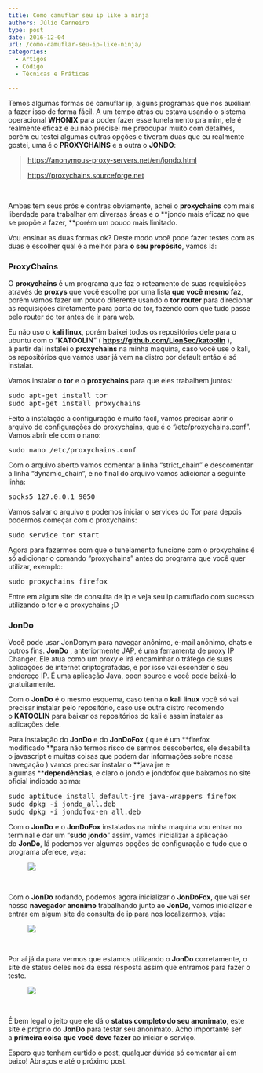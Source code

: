 ```yaml
---
title: Como camuflar seu ip like a ninja
authors: Júlio Carneiro
type: post
date: 2016-12-04
url: /como-camuflar-seu-ip-like-ninja/
categories:
  - Artigos
  - Código
  - Técnicas e Práticas

---
```

Temos algumas formas de camuflar ip, alguns programas que nos auxiliam a fazer isso de forma fácil. A um tempo atrás eu estava usando o sistema operacional <strong class="markup--strong markup--p-strong">WHONIX</strong> para poder fazer esse tunelamento pra mim, ele é realmente eficaz e eu não precisei me preocupar muito com detalhes, porém eu testei algumas outras opções e tiveram duas que eu realmente gostei, uma é o <strong class="markup--strong markup--p-strong">PROXYCHAINS</strong> e a outra o <strong class="markup--strong markup--p-strong">JONDO</strong>:

> <https://anonymous-proxy-servers.net/en/jondo.html>
> 
> <https://proxychains.sourceforge.net>

&nbsp;

Ambas tem seus prós e contras obviamente, achei o **proxychains** com mais liberdade para trabalhar em diversas áreas e o **jondo mais eficaz no que se propõe a fazer, **porém um pouco mais limitado.

Vou ensinar as duas formas ok? Deste modo você pode fazer testes com as duas e escolher qual é a melhor para **o seu propósito**, vamos lá:

### ProxyChains

O **proxychains** é um programa que faz o roteamento de suas requisições através de **proxys** que você escolhe por uma lista **que você mesmo faz**, porém vamos fazer um pouco diferente usando o **tor router** para direcionar as requisições diretamente para porta do tor, fazendo com que tudo passe pelo router do tor antes de ir para web.

Eu não uso o **kali linux**, porém baixei todos os repositórios dele para o ubuntu com o “**KATOOLIN**” ( <a href="https://github.com/LionSec/katoolin" rel="nofollow"><strong>https://github.com/LionSec/katoolin</strong></a> ), á partir daí instalei o **proxychains** na minha maquina, caso você use o kali, os repositórios que vamos usar já vem na distro por default então é só instalar.

Vamos instalar o **tor** e o **proxychains** para que eles trabalhem juntos:

<pre>sudo apt-get install tor
sudo apt-get install proxychains</pre>

Feito a instalação a configuração é muito fácil, vamos precisar abrir o arquivo de configurações do proxychains, que é o “/etc/proxychains.conf”. Vamos abrir ele com o nano:

<pre>sudo nano /etc/proxychains.conf</pre>

Com o arquivo aberto vamos comentar a linha “strict\_chain” e descomentar a linha “dynamic\_chain”, e no final do arquivo vamos adicionar a seguinte linha:

<pre>socks5 127.0.0.1 9050</pre>

Vamos salvar o arquivo e podemos iniciar o services do Tor para depois podermos começar com o proxychains:

<pre>sudo service tor start</pre>

Agora para fazermos com que o tunelamento funcione com o proxychains é só adicionar o comando “proxychains” antes do programa que você quer utilizar, exemplo:

<pre>sudo proxychains firefox</pre>

Entre em algum site de consulta de ip e veja seu ip camuflado com sucesso utilizando o tor e o proxychains ;D

### JonDo

Você pode usar JonDonym para navegar anônimo, e-mail anônimo, chats e outros fins. **JonDo** , anteriormente JAP, é uma ferramenta de proxy IP Changer. Ele atua como um proxy e irá encaminhar o tráfego de suas aplicações de internet criptografadas, e por isso vai esconder o seu endereço IP. É uma aplicação Java, open source e você pode baixá-lo gratuitamente.

Com o **JonDo** é o mesmo esquema, caso tenha o **kali linux** você só vai precisar instalar pelo repositório, caso use outra distro recomendo o **KATOOLIN** para baixar os repositórios do kali e assim instalar as aplicações dele.

Para instalação do **JonDo** e do **JonDoFox** ( que é um **firefox modificado **para não termos risco de sermos descobertos, ele desabilita o javascript e muitas coisas que podem dar informações sobre nossa navegação ) vamos precisar instalar o **java jre e algumas ****dependências**, e claro o jondo e jondofox que baixamos no site oficial indicado acima:

<pre class="lang-bash">sudo aptitude install default-jre java-wrappers firefox
sudo dpkg -i jondo_all.deb
sudo dpkg -i jondofox-en_all.deb</pre>

Com o **JonDo** e o **JonDoFox** instalados na minha maquina vou entrar no terminal e dar um “**sudo jondo**” assim, vamos inicializar a aplicação do **JonDo**, lá podemos ver algumas opções de configuração e tudo que o programa oferece, veja:<figure>

![][1]</figure> 

&nbsp;

Com o **JonDo** rodando, podemos agora inicializar o **JonDoFox**, que vai ser nosso **navegador anonimo** trabalhando junto ao **JonDo**, vamos inicializar e entrar em algum site de consulta de ip para nos localizarmos, veja:<figure>

![][2]</figure> 

&nbsp;

Por aí já da para vermos que estamos utilizando o **JonDo** corretamente, o site de status deles nos da essa resposta assim que entramos para fazer o teste.<figure>

![][3]</figure> 

&nbsp;

É bem legal o jeito que ele dá o **status completo do seu anonimato**, este site é próprio do **JonDo** para testar seu anonimato. Acho importante ser a **primeira coisa que você deve fazer** ao iniciar o serviço.

Espero que tenham curtido o post, qualquer dúvida só comentar ai em baixo! Abraços e até o próximo post.

 [1]: https://cdn-images-1.medium.com/max/800/1*ThtPBRe1tD7aqjiFMEWvlQ.png
 [2]: https://cdn-images-1.medium.com/max/800/1*4cjyOlP2MnoNHbnyuEhsbA.png
 [3]: https://cdn-images-1.medium.com/max/800/1*1qhJ-OTxjcv2ritD_DKjSg.png